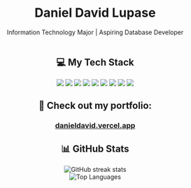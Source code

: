 <div align="center">

  <h1 style="font-weight:bold;">Daniel David Lupase</h1>

  <div>Information Technology Major | Aspiring Database Developer</div>

  <br/>

  <!-- Tech Stack -->
  <h2>💻 My Tech Stack</h2>
  <p>
    <img src="https://img.shields.io/badge/mysql-4479A1.svg?style=for-the-badge&logo=mysql&logoColor=white"/>
    <img src="https://img.shields.io/badge/javascript-%23323330.svg?style=for-the-badge&logo=javascript&logoColor=%23F7DF1E"/>
    <img src="https://img.shields.io/badge/html5-%23E34F26.svg?style=for-the-badge&logo=html5&logoColor=white"/>
    <img src="https://img.shields.io/badge/css3-%231572B6.svg?style=for-the-badge&logo=css3&logoColor=white"/>
    <img src="https://img.shields.io/badge/python-3670A0?style=for-the-badge&logo=python&logoColor=ffdd54"/>
    <img src="https://img.shields.io/badge/Next-black?style=for-the-badge&logo=next.js&logoColor=white"/>
    <img src="https://img.shields.io/badge/node.js-6DA55F?style=for-the-badge&logo=node.js&logoColor=white"/>
    <img src="https://img.shields.io/badge/tailwindcss-%2338B2AC.svg?style=for-the-badge&logo=tailwind-css&logoColor=white"/>
    <img src="https://img.shields.io/badge/typescript-%23007ACC.svg?style=for-the-badge&logo=typescript&logoColor=white"/>
  </p>

  <div>
  <h2><strong>📁 Check out my portfolio:</strong></h2>
  <h3>
  <a href="https://danieldavid.vercel.app">danieldavid.vercel.app</a>
  </h3>
  </div>



  <!-- GitHub Stats -->
  <h2>📊 GitHub Stats</h2>
  <p>
    <img src="https://nirzak-streak-stats.vercel.app/?user=ddmlupase&theme=dark&hide_border=true" alt="GitHub streak stats"/><br/>
    <img src="https://github-readme-stats.vercel.app/api/top-langs/?username=ddmlupase&theme=dark&hide_border=true&include_all_commits=false&count_private=false&layout=compact" alt="Top Languages"/>
  </p>

  <br/>

  <!-- Visitor Count -->
 

</div>

<!-- Proudly created with GPRM ( https://gprm.itsvg.in ) -->
